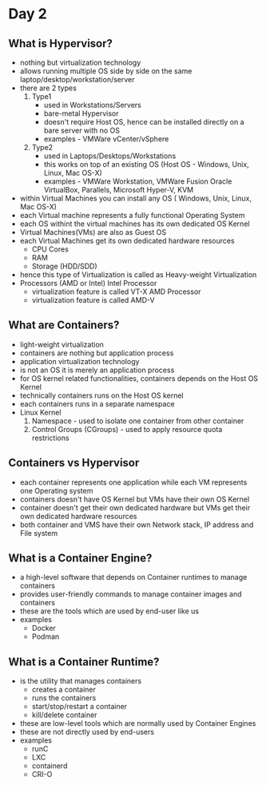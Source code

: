 # Day 2

## What is Hypervisor?
- nothing but virtualization technology
- allows running multiple OS side by side on the same laptop/desktop/workstation/server
- there are 2 types
  1. Type1
     - used in Workstations/Servers
     - bare-metal Hypervisor
     - doesn't require Host OS, hence can be installed directly on a bare server with no OS
     - examples - VMWare vCenter/vSphere
  2. Type2
     - used in Laptops/Desktops/Workstations
     - this works on top of an existing OS (Host OS - Windows, Unix, Linux, Mac OS-X)
     - examples - VMWare Workstation, VMWare Fusion Oracle VirtualBox, Parallels, Microsoft Hyper-V, KVM
- within Virtual Machines you can install any OS ( Windows, Unix, Linux, Mac OS-X)
- each Virtual machine represents a fully functional Operating System
- each OS withint the virtual machines has its own dedicated OS Kernel
- Virtual Machines(VMs) are also as Guest OS
- each Virtual Machines get its own dedicated hardware resources
  - CPU Cores
  - RAM
  - Storage (HDD/SDD)
- hence this type of Virtualization is called as Heavy-weight Virtualization
- Processors (AMD or Intel)
  Intel Processor
  - virtualization feature is called VT-X
  AMD Processor
  - virtualization feature is called AMD-V
  
## What are Containers?
- light-weight virtualization
- containers are nothing but application process
- application virtualization technology
- is not an OS it is merely an application process
- for OS kernel related functionalities, containers depends on the Host OS Kernel
- technically containers runs on the Host OS kernel
- each containers runs in a separate namespace
- Linux Kernel
  1. Namespace - used to isolate one container from other container
  2. Control Groups (CGroups) - used to apply resource quota restrictions

## Containers vs Hypervisor
- each container represents one application while each VM represents one Operating system
- containers doesn't have OS Kernel but VMs have their own OS Kernel
- container doesn't get their own dedicated hardware but VMs get their own dedicated hardware resources
- both container and VMS have their own Network stack, IP address and File system

## What is a Container Engine?
- a high-level software that depends on Container runtimes to manage containers
- provides user-friendly commands to manage container images and containers
- these are the tools which are used by end-user like us
- examples
  - Docker
  - Podman

## What is a Container Runtime?
- is the utility that manages containers
  - creates a container
  - runs the containers
  - start/stop/restart a container
  - kill/delete container
- these are low-level tools which are normally used by Container Engines
- these are not directly used by end-users
- examples
  - runC
  - LXC
  - containerd
  - CRI-O
